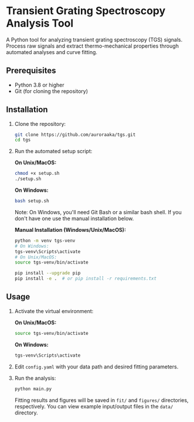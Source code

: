 # Transient Grating Spectroscopy Analysis Tool

A Python tool for analyzing transient grating spectroscopy (TGS) signals. Process raw signals and extract thermo-mechanical properties through automated analyses and curve fitting.

## Prerequisites

- Python 3.8 or higher
- Git (for cloning the repository)

## Installation

1. Clone the repository:
   ```bash
   git clone https://github.com/auroraaka/tgs.git
   cd tgs
   ```

2. Run the automated setup script:
   
   **On Unix/MacOS:**
   ```bash
   chmod +x setup.sh
   ./setup.sh
   ```

   **On Windows:**
   ```bash
   bash setup.sh
   ```
   
   Note: On Windows, you'll need Git Bash or a similar bash shell. If you don't have one use the manual installation below.

   **Manual Installation (Windows/Unix/MacOS):**
   ```bash
   python -m venv tgs-venv
   # On Windows:
   tgs-venv\Scripts\activate
   # On Unix/MacOS:
   source tgs-venv/bin/activate
   
   pip install --upgrade pip
   pip install -e .  # or pip install -r requirements.txt
   ```

## Usage

1. Activate the virtual environment:
   
   **On Unix/MacOS:**
   ```bash
   source tgs-venv/bin/activate
   ```
   
   **On Windows:**
   ```bash
   tgs-venv\Scripts\activate
   ```

2. Edit `config.yaml` with your data path and desired fitting parameters.

3. Run the analysis:
   ```bash
   python main.py
   ```

   Fitting results and figures will be saved in `fit/` and `figures/` directories, respectively.
   You can view example input/output files in the `data/` directory.

